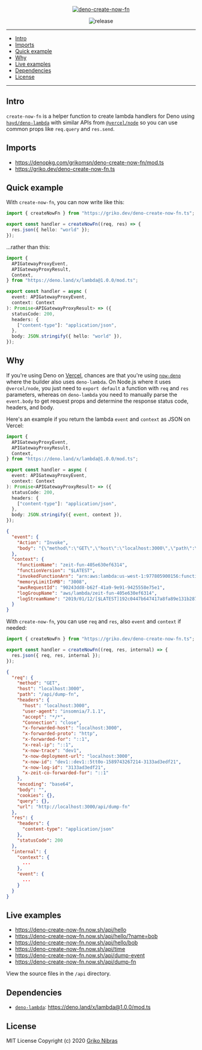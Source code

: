 <!-- markdownlint-disable MD033 MD041 -->

<div align='center'>

[![deno-create-now-fn](https://media.griko.id/external/deno-create-now-fn.png)](.)

![release](https://badgen.net/github/release/grikomsn/deno-create-now-fn/)

</div>

---

- [Intro](#intro)
- [Imports](#imports)
- [Quick example](#quick-example)
- [Why](#why)
- [Live examples](#live-examples)
- [Dependencies](#dependencies)
- [License](#license)

---

## Intro

`create-now-fn` is a helper function to create lambda handlers for Deno using [`hayd/deno-lambda`][deno-lambda] with similar APIs from [`@vercel/node`][vercel-node] so you can use common props like `req.query` and `res.send`.

## Imports

- <https://denopkg.com/grikomsn/deno-create-now-fn/mod.ts>
- <https://griko.dev/deno-create-now-fn.ts>

## Quick example

With `create-now-fn`, you can now write like this:

```ts
import { createNowFn } from "https://griko.dev/deno-create-now-fn.ts";

export const handler = createNowFn((req, res) => {
  res.json({ hello: "world" });
});
```

...rather than this:

```ts
import {
  APIGatewayProxyEvent,
  APIGatewayProxyResult,
  Context,
} from "https://deno.land/x/lambda@1.0.0/mod.ts";

export const handler = async (
  event: APIGatewayProxyEvent,
  context: Context
): Promise<APIGatewayProxyResult> => ({
  statusCode: 200,
  headers: {
    ["content-type"]: "application/json",
  },
  body: JSON.stringify({ hello: "world" }),
});
```

## Why

If you're using Deno on [Vercel](https://vercel.com/home), chances are that you're using [`now-deno`][now-deno] where the builder also uses `deno-lambda`. On Node.js where it uses `@vercel/node`, you just need to `export default` a function with `req` and `res` parameters, whereas on `deno-lambda` you need to manually parse the `event.body` to get request props and determine the response status code, headers, and body.

Here's an example if you return the lambda `event` and `context` as JSON on Vercel:

```ts
import {
  APIGatewayProxyEvent,
  APIGatewayProxyResult,
  Context,
} from "https://deno.land/x/lambda@1.0.0/mod.ts";

export const handler = async (
  event: APIGatewayProxyEvent,
  context: Context
): Promise<APIGatewayProxyResult> => ({
  statusCode: 200,
  headers: {
    ["content-type"]: "application/json",
  },
  body: JSON.stringify({ event, context }),
});
```

```json
{
  "event": {
    "Action": "Invoke",
    "body": "{\"method\":\"GET\",\"host\":\"localhost:3000\",\"path\":\"/api/dump-event\",\"headers\":{\"host\":\"localhost:3000\",\"user-agent\":\"insomnia/7.1.1\",\"accept\":\"*/*\",\"Connection\":\"close\",\"x-forwarded-host\":\"localhost:3000\",\"x-forwarded-proto\":\"http\",\"x-forwarded-for\":\"::1\",\"x-real-ip\":\"::1\",\"x-now-trace\":\"dev1\",\"x-now-deployment-url\":\"localhost:3000\",\"x-now-id\":\"dev1::dev1::5tt0o-1589743243683-af82fe796ff5\",\"x-now-log-id\":\"af82fe796ff5\",\"x-zeit-co-forwarded-for\":\"::1\"},\"encoding\":\"base64\",\"body\":\"\"}"
  },
  "context": {
    "functionName": "zeit-fun-405e630ef6314",
    "functionVersion": "$LATEST",
    "invokedFunctionArn": "arn:aws:lambda:us-west-1:977805900156:function:nate-dump",
    "memoryLimitInMB": "3008",
    "awsRequestId": "90243dd8-b62f-41a9-9e91-9425558e75e1",
    "logGroupName": "aws/lambda/zeit-fun-405e630ef6314",
    "logStreamName": "2019/01/12/[$LATEST]192c0447b647417a8fa89e131b287806"
  }
}
```

With `create-now-fn`, you can use `req` and `res`, also `event` and `context` if needed:

```ts
import { createNowFn } from "https://griko.dev/deno-create-now-fn.ts";

export const handler = createNowFn((req, res, internal) => {
  res.json({ req, res, internal });
});
```

```json
{
  "req": {
    "method": "GET",
    "host": "localhost:3000",
    "path": "/api/dump-fn",
    "headers": {
      "host": "localhost:3000",
      "user-agent": "insomnia/7.1.1",
      "accept": "*/*",
      "Connection": "close",
      "x-forwarded-host": "localhost:3000",
      "x-forwarded-proto": "http",
      "x-forwarded-for": "::1",
      "x-real-ip": "::1",
      "x-now-trace": "dev1",
      "x-now-deployment-url": "localhost:3000",
      "x-now-id": "dev1::dev1::5tt0o-1589743267214-3133ad3edf21",
      "x-now-log-id": "3133ad3edf21",
      "x-zeit-co-forwarded-for": "::1"
    },
    "encoding": "base64",
    "body": "",
    "cookies": {},
    "query": {},
    "url": "http://localhost:3000/api/dump-fn"
  },
  "res": {
    "headers": {
      "content-type": "application/json"
    },
    "statusCode": 200
  },
  "internal": {
    "context": {
      ...
    },
    "event": {
      ...
    }
  }
}
```

## Live examples

- <https://deno-create-now-fn.now.sh/api/hello>
- <https://deno-create-now-fn.now.sh/api/hello/?name=bob>
- <https://deno-create-now-fn.now.sh/api/hello/bob>
- <https://deno-create-now-fn.now.sh/api/time>
- <https://deno-create-now-fn.now.sh/api/dump-event>
- <https://deno-create-now-fn.now.sh/api/dump-fn>

View the source files in the `/api` directory.

## Dependencies

- [`deno-lambda`][deno-lambda]: <https://deno.land/x/lambda@1.0.0/mod.ts>

## License

MIT License Copyright (c) 2020 [Griko Nibras](https://github.com/grikomsn)

[deno-lambda]: https://github.com/hayd/deno-lambda
[now-deno]: https://github.com/lucacasonato/now-deno
[vercel-node]: https://www.npmjs.com/package/@vercel/node
